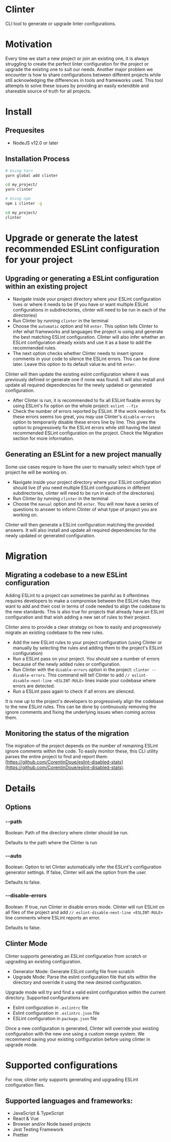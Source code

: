 # Clinter

CLI tool to generate or upgrade linter configurations.

# Motivation

Every time we start a new project or join an existing one, it is always struggling to create the perfect linter configuration for the project or upgrade the existing one to suit our needs. Another major problem we encounter is how to share configurations between different projects while still acknowledging the differences in tools and frameworks used. This tool attempts to solve these issues by providing an easily extendible and shareable source of truth for all projects.

# Install

## Prequesites

- NodeJS v12.0 or later

## Installation Process

```bash
# Using Yarn
yarn global add clinter

cd my_project/
yarn clinter

# Using npm
npm i clinter -g

cd my_project/
clinter
```

# Upgrade or generate the latest recommended ESLint configuration for your project

## Upgrading or generating a ESLint configuration within an existing project

- Navigate inside your project directory where your ESLint configuration lives or where it needs to be (if you have or want multiple ESLint configurations in subdirectories, clinter will need to be run in each of the directories)
- Run Clinter by running `clinter` in the terminal
- Choose the `automatic` option and hit `enter`. This option tells Clinter to infer what frameworks and languages the project is using and generate the best matching ESLint configuration. Clinter will also infer whether an ESLint configuration already exists and use it as a base to add the recommended rules.
- The next option checks whether Clinter needs to insert ignore comments in your code to silence the ESLint errors. This can be done later. Leave this option to its default value `No` and hit `enter`.

Clinter will then update the existing eslint configuration where it was previously defined or generate one if none was found. It will also install and update all required dependencies for the newly updated or generated configuration.

- After Clinter is run, it is recommended to fix all ESLint fixable errors by using ESLint's fix option on the whole project: `eslint --fix`
- Check the number of errors reported by ESLint. If the work needed to fix these errors seems too great, you may use Clinter's `disable-errors` option to temporarily disable these errors line by line. This gives the option to progressively fix the ESLint errors while still having the latest recommended ESLint configuration on the project. Check the Migration section for more information.

## Generating an ESLint for a new project manually

Some use cases require to have the user to manually select which type of project he will be working on.

- Navigate inside your project directory where your ESLint configuration should live (if you need multiple ESLint configurations in different subdirectories, clinter will need to be run in each of the directories)
- Run Clinter by running `clinter` in the terminal
- Choose the `manual` option and hit `enter`. You will now have a series of questions to answer to inform Clinter of what type of project you are working on.

Clinter will then generate a ESLint configuration matching the provided answers. It will also install and update all required dependencies for the newly updated or generated configuration.

# Migration

## Migrating a codebase to a new ESLint configuration

Adding ESLint to a project can sometimes be painful as it oftentimes requires developers to make a compromise between the ESLint rules they want to add and their cost in terms of code needed to align the codebase to the new standards. This is also true for projects that already have an ESLint configuration and that wish adding a new set of rules to their project.

Clinter aims to provide a clear strategy on how to easily and progressively migrate an existing codebase to the new rules.

- Add the new ESLint rules to your project configuration (using Clinter or manually by selecting the rules and adding them to the project's ESLint configuration)
- Run a ESLint pass on your project. You should see a number of errors because of the newly added rules or configuration.
- Run Clinter with the `disable-errors` option in the project: `clinter --disable-errors`. This command will tell Clinter to add `// eslint-disable-next-line <ESLINT-RULE>` lines inside your codebase where errors are detected.
- Run a ESLint pass again to check if all errors are silenced.

It is now up to the project's developers to progressively align the codebase to the new ESLint rules. This can be done by continuously removing the ignore comments and fixing the underlying issues when coming across them.

## Monitoring the status of the migration

The migration of the project depends on the number of remaining ESLint ignore comments within the code. To easily monitor these, this CLI utility parses the entire project to find and report them: [https://github.com/CorentinDoue/eslint-disabled-stats](https://github.com/CorentinDoue/eslint-disabled-stats).

# Details

## Options

### --path

Boolean: Path of the directory where clinter should be run.

Defaults to the path where the Clinter is run

### --auto

Boolean: Option to let Clinter automatically infer the ESLint's configuration generator settings. If false, Clinter will ask the option from the user.

Defaults to false.

### --disable-errors

Boolean: If true, run Clinter in disable errors mode. Clinter will run ESLint on all files of the project and add `// eslint-disable-next-line <ESLINT-RULE>` line comments where ESLint reports an error.

Defaults to false.

## Clinter Mode

Clinter supports generating an ESLint configuration from scratch or upgrading an existing configuration.

- Generator Mode: Generate ESLint config file from scratch
- Upgrade Mode: Parse the eslint configuration file that sits within the directory and override it using the new desired configuration.

Upgrade mode will try and find a valid eslint configuration within the current directory. Supported configurations are:

- Eslint configuration in `.eslintrc` file
- Eslint configuration in `.eslintrc.json` file
- ESLint configuration in `package.json` file

Once a new configuration is generated, Clinter will override your existing configuration with the new one using a custom merge system. We recommend saving your existing configuration before using clinter in upgrade mode.

# Supported configurations

For now, clinter only supports generating and upgrading ESLint configuration files.

## Supported languages and frameworks:

- JavaScript & TypeScript
- React & Vue
- Browser and/or Node based projects
- Jest Testing Framework
- Prettier
